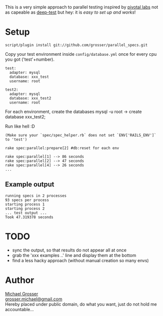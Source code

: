 This is a very simple approach to parallel testing inspired by [pivotal labs](http://pivotallabs.com/users/miked/blog/articles/849-parallelize-your-rspec-suite)
not as capeable as [deep-test](http://github.com/qxjit/deep-test/tree/master) but hey: it is *easy to set up and works*!

Setup
=====

    script/plugin install git://github.com/grosser/parallel_specs.git

Copy your test environment inside `config/database.yml` once for every cpu you got ('test'+number).

    test:
      adapter: mysql
      database: xxx_test
      username: root

    test2:
      adapter: mysql
      database: xxx_test2
      username: root

For each environment, create the databases
    mysql -u root -> create database xxx_test2;

Run like hell :D  

    (Make sure your `spec/spec_helper.rb` does not set `ENV['RAILS_ENV']` to 'test')

    rake spec:parallel:prepare[2] #db:reset for each env

    rake spec:parallel[1] --> 86 seconds
    rake spec:parallel[2] --> 47 seconds
    rake spec:parallel[4] --> 26 seconds
    ...

Example output
--------------

    running specs in 2 processes
    93 specs per process
    starting process 1
    starting process 2
    ... test output ...
    Took 47.319378 seconds


TODO
====
 - sync the output, so that results do not appear all at once
 - grab the 'xxx examples ..' line and display them at the bottom
 - find a less hacky approach (without manual creation so many envs)


Author
======
[Michael Grosser](http://pragmatig.wordpress.com)  
grosser.michael@gmail.com  
Hereby placed under public domain, do what you want, just do not hold me accountable...